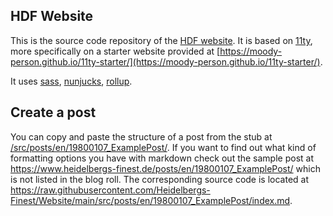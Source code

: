 ## HDF Website

This is the source code repository of the [HDF website](https://heidelbergs-finest.de). It is based on [11ty](https://11ty.dev), more specifically on a starter website provided at [https://moody-person.github.io/11ty-starter/](https://moody-person.github.io/11ty-starter/).

It uses [sass](https://sass-lang.com/), [nunjucks](https://mozilla.github.io/nunjucks/), [rollup](https://rollupjs.org/guide/en/).

## Create a post

You can copy and paste the structure of a post from the stub at [/src/posts/en/19800107_ExamplePost/](https://github.com/Heidelbergs-Finest/Website/tree/main/src/posts/en/19800107_ExamplePost). If you want to find out what kind of formatting options you have with markdown check out the sample post at https://www.heidelbergs-finest.de/posts/en/19800107_ExamplePost/ which is not listed in the blog roll. The corresponding source code is located at https://raw.githubusercontent.com/Heidelbergs-Finest/Website/main/src/posts/en/19800107_ExamplePost/index.md.